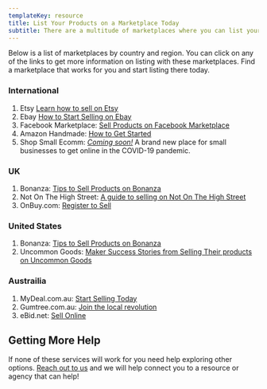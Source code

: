 ```yaml
---
templateKey: resource
title: List Your Products on a Marketplace Today
subtitle: There are a multitude of marketplaces where you can list your products and have them available immediately.   
---
```


Below is a list of marketplaces by country and region. You can click on any of the links to get more information on listing with these marketplaces. Find a marketplace that works for you and start listing there today.


### International 

1. Etsy [Learn how to sell on Etsy](https://www.etsy.com/sell)
2. Ebay [How to Start Selling on Ebay](https://www.ebay.com/help/selling/selling/start-selling-ebay?id=4081)
3. Facebook Marketplace: [Sell Products on Facebook Marketplace](https://www.facebook.com/business/m/marketplace-ecommerce) 
4. Amazon Handmade: [How to Get Started](https://services.amazon.com/handmade/handmade.html) 
5. Shop Small Ecomm: [*Coming soon!*](https://www.shopsmallecomm.com/) A brand new place for small businesses to get online in the COVID-19 pandemic. 

### UK

1. Bonanza: [Tips to Sell Products on Bonanza](https://www.bonanza.com/site_help/booths_setup)
2. Not On The High Street: [A guide to selling on Not On The High Street](https://www.twofifteen.co.uk/not-on-the-high-street)
3. OnBuy.com: [Register to Sell](https://www.onbuy.com/gb/sell/)

### United States

1. Bonanza: [Tips to Sell Products on Bonanza](https://www.bonanza.com/site_help/booths_setup)
2. Uncommon Goods: [Maker Success Stories from Selling Their products on Uncommon Goods](https://www.uncommongoods.com/blog/category/maker-stories/)

### Austrailia

1. MyDeal.com.au: [Start Selling Today](https://marketplace.mydeal.com.au/)
2. Gumtree.com.au: [Join the local revolution](https://www.gumtree.com.au/)
3. eBid.net: [Sell Online](https://www.ebid.net/au/sell/)


## Getting More Help
If none of these services will work for you need help exploring other options. [Reach out to us](/merchants) and we will help connect you to a resource or agency that can help!
